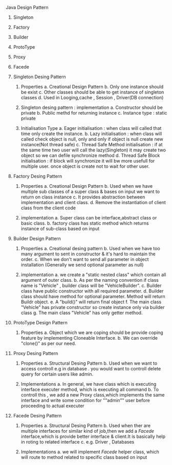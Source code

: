 Java Design Pattern

1. Singleton 
2. Factory
3. Builder
4. ProtoType
5. Proxy
6. Facede




1. Singleton Desing Pattern
	1. Properties
		a. Creational Design Pattern
		b. Only one instance should be exist
		c. Other classes should be able to get instance of singleton classes
		d. Used in Looging,cache , Session , Driver(DB connection)
		
	2. Singleton desing pattern : implementation
		a. Constructor should be private
		b. Public methd for returning instance
		c. Instance type : static private
	
	3. Initialisation Type 
		a. Eager initialisation : when class will called that time only create the instance.
		b. Lazy initialisation : when class will called check object is null, only and only if object is null create new instance(Not thread safe)
		c. Thread Safe Method initialisation : if at the same time two user will call the lazy(Singleton) it may create two object so we can defile synchronize method
		d. Thread Safe Block initialisation : if block will synchronize it will bw more usefull for multiple user. once object is create not to wait for other user.
	


2. Factory Desing Pattern 
	1. Properties 
		a. Creational Design Pattern
		b. Used when we have multiple sub classes of a super class & bases on input we want to return on class instance
		c. It provides abstraction between implementation and client class.
		d. Remove the instantiation of client class from the client code 
		
	2. implementation
		a. Super class can be interface,abstract class or basic class.
		b. factory class has static method which returns instance of sub-class based on input

3. Builder Design Pattern
	1. Properties
		a. Creational desing pattern
		b. Used when we have too many argument to sent in constructor & it's hard to maintain the order.
		c. When we don't want to send all parameter in object installation (Generally we send optional parameter as null)
		
	2. implementation
			a. we create a "static nested class" which contain all argument of outer class.
			b. As per the naming convention if class name is "Vehicle" , builder class will be "VehicleBuilder".
			c. Builder class have public constructor with all required parameter.
			d. Builder class should have method for optional parameter. Method will return Buildr object.
			e. A "build()" will return final object 
			f. The main class "Vehicle" has private constructor so create instance only via builder class
			g. The main class "Vehicle" has only getter method.
			
4. ProtoType Design Pattern
	1. Properties 
		a. Object which we are coping should be provide coping feature by implementing Cloneable Interface.
		b. We can override "clone()" as per our need.

5. Proxy Desing Pattern 
	1. Properties
		a. Structural Desing Pattern
		b. Used when we want to access controll e.g in database . you would want to controll delete query for certain users like admin.
	
	2. Implementations
		a. In general, we have class which is executing interface executer method, which is executing all command
		b. To controll this , we add a new Proxy class,which implements the same interface and write some condition for ""admin"" user before proceeding to actual executer  
		
6. Facede Desing Pattern
	1. Properties
		a. Structural Desing Pattern
		b. Used when ther are multiple interfaces for similar kind of job,then we add a *Facede* interface,which is provide better  interface & client.It is basically help in roting to related interface
		c. e.g. Driver , Databases
		
	2. Implementations 
		a. we will implement *Facede* helper class, which will route to method related to specific class based on input
		